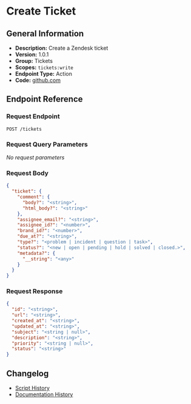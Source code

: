 <!-- BEGIN GENERATED CONTENT -->
# Create Ticket

## General Information

- **Description:** Create a Zendesk ticket
- **Version:** 1.0.1
- **Group:** Tickets
- **Scopes:** `tickets:write`
- **Endpoint Type:** Action
- **Code:** [github.com](https://github.com/NangoHQ/integration-templates/tree/main/integrations/zendesk/actions/create-ticket.ts)


## Endpoint Reference

### Request Endpoint

`POST /tickets`

### Request Query Parameters

_No request parameters_

### Request Body

```json
{
  "ticket": {
    "comment": {
      "body?": "<string>",
      "html_body?": "<string>"
    },
    "assignee_email?": "<string>",
    "assignee_id?": "<number>",
    "brand_id?": "<number>",
    "due_at?": "<string>",
    "type?": "<problem | incident | question | task>",
    "status?": "<new | open | pending | hold | solved | closed.>",
    "metadata?": {
      "__string": "<any>"
    }
  }
}
```

### Request Response

```json
{
  "id": "<string>",
  "url": "<string>",
  "created_at": "<string>",
  "updated_at": "<string>",
  "subject": "<string | null>",
  "description": "<string>",
  "priority": "<string | null>",
  "status": "<string>"
}
```

## Changelog

- [Script History](https://github.com/NangoHQ/integration-templates/commits/main/integrations/zendesk/actions/create-ticket.ts)
- [Documentation History](https://github.com/NangoHQ/integration-templates/commits/main/integrations/zendesk/actions/create-ticket.md)

<!-- END  GENERATED CONTENT -->

